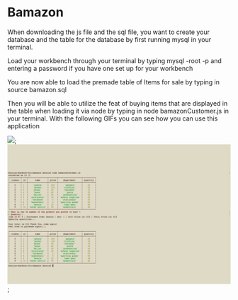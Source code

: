 # Bamazon


When downloading the js file and the sql file, you want to create your database and the table for the database by first running mysql in your terminal.

Load your workbench through your terminal by typing mysql -root -p and entering a password if you have one set up for your workbench

You are now able to load the premade table of Items for sale by typing in source bamazon.sql

Then you will be able to utilize the feat of buying items that are displayed in the table when loading it via node by typing in node bamazonCustomer.js in your terminal. With the following GIFs you can see how you can use this application 




![](videos/bamazongif.gif);
![](videos/bamazon.png);
